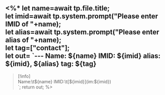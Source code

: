 <%*
let name=await tp.file.title;  
let imid=await tp.system.prompt("Please enter IMID of "+name);  
let alias=await tp.system.prompt("Please enter alias of "+name);  
let tag=["contact"];  
let out= 
`---
Name: ${name}
IMID: ${imid}
alias: ${imid}, ${alias}
tag: ${tag}
---
> [!info]  
> Name:\t${name}  
> IMID:\t[${imid}](im:${imid})  
`;
return out;
%>
